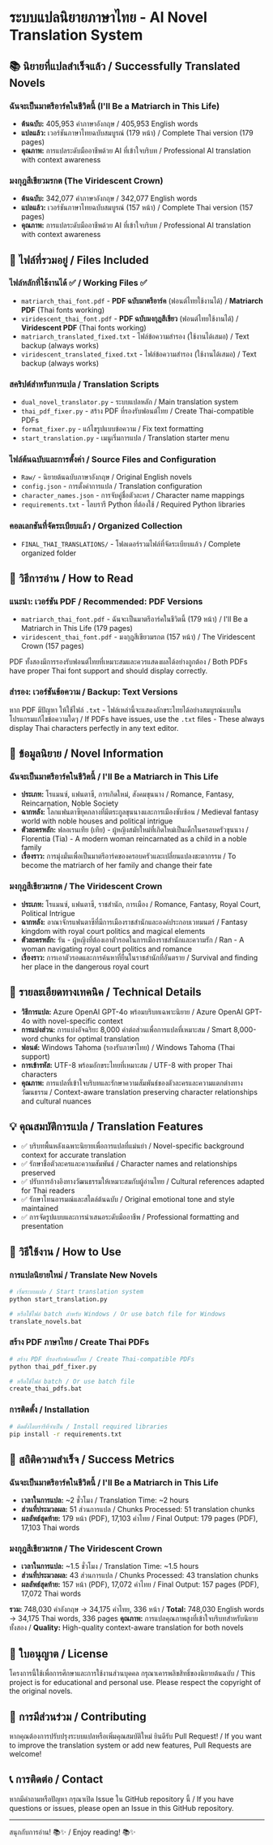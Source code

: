 # ระบบแปลนิยายภาษาไทย - AI Novel Translation System

## 📚 นิยายที่แปลสำเร็จแล้ว / Successfully Translated Novels

### **ฉันจะเป็นมาตรีอาร์คในชีวิตนี้ (I'll Be a Matriarch in This Life)**
- **ต้นฉบับ:** 405,953 คำภาษาอังกฤษ / 405,953 English words
- **แปลแล้ว:** เวอร์ชันภาษาไทยฉบับสมบูรณ์ (179 หน้า) / Complete Thai version (179 pages)
- **คุณภาพ:** การแปลระดับมืออาชีพด้วย AI ที่เข้าใจบริบท / Professional AI translation with context awareness

### **มงกุฎสีเขียวมรกต (The Viridescent Crown)**
- **ต้นฉบับ:** 342,077 คำภาษาอังกฤษ / 342,077 English words
- **แปลแล้ว:** เวอร์ชันภาษาไทยฉบับสมบูรณ์ (157 หน้า) / Complete Thai version (157 pages)
- **คุณภาพ:** การแปลระดับมืออาชีพด้วย AI ที่เข้าใจบริบท / Professional AI translation with context awareness

## 📁 ไฟล์ที่รวมอยู่ / Files Included

### ไฟล์หลักที่ใช้งานได้ ✅ / Working Files ✅
- `matriarch_thai_font.pdf` - **PDF ฉบับมาตรีอาร์ค** (ฟอนต์ไทยใช้งานได้) / **Matriarch PDF** (Thai fonts working)
- `viridescent_thai_font.pdf` - **PDF ฉบับมงกุฎสีเขียว** (ฟอนต์ไทยใช้งานได้) / **Viridescent PDF** (Thai fonts working)
- `matriarch_translated_fixed.txt` - ไฟล์ข้อความสำรอง (ใช้งานได้เสมอ) / Text backup (always works)
- `viridescent_translated_fixed.txt` - ไฟล์ข้อความสำรอง (ใช้งานได้เสมอ) / Text backup (always works)

### สคริปต์สำหรับการแปล / Translation Scripts
- `dual_novel_translator.py` - ระบบแปลหลัก / Main translation system
- `thai_pdf_fixer.py` - สร้าง PDF ที่รองรับฟอนต์ไทย / Create Thai-compatible PDFs
- `format_fixer.py` - แก้ไขรูปแบบข้อความ / Fix text formatting
- `start_translation.py` - เมนูเริ่มการแปล / Translation starter menu

### ไฟล์ต้นฉบับและการตั้งค่า / Source Files and Configuration
- `Raw/` - นิยายต้นฉบับภาษาอังกฤษ / Original English novels
- `config.json` - การตั้งค่าการแปล / Translation configuration
- `character_names.json` - การจับคู่ชื่อตัวละคร / Character name mappings
- `requirements.txt` - ไลบรารี Python ที่ต้องใช้ / Required Python libraries

### คอลเลกชันที่จัดระเบียบแล้ว / Organized Collection
- `FINAL_THAI_TRANSLATIONS/` - โฟลเดอร์รวมไฟล์ที่จัดระเบียบแล้ว / Complete organized folder

## 🎯 วิธีการอ่าน / How to Read

### แนะนำ: เวอร์ชัน PDF / Recommended: PDF Versions
- `matriarch_thai_font.pdf` - ฉันจะเป็นมาตรีอาร์คในชีวิตนี้ (179 หน้า) / I'll Be a Matriarch in This Life (179 pages)
- `viridescent_thai_font.pdf` - มงกุฎสีเขียวมรกต (157 หน้า) / The Viridescent Crown (157 pages)

PDF ทั้งสองมีการรองรับฟอนต์ไทยที่เหมาะสมและควรแสดงผลได้อย่างถูกต้อง / Both PDFs have proper Thai font support and should display correctly.

### สำรอง: เวอร์ชันข้อความ / Backup: Text Versions
หาก PDF มีปัญหา ให้ใช้ไฟล์ `.txt` - ไฟล์เหล่านี้จะแสดงอักขระไทยได้อย่างสมบูรณ์แบบในโปรแกรมแก้ไขข้อความใดๆ / If PDFs have issues, use the `.txt` files - These always display Thai characters perfectly in any text editor.

## 📖 ข้อมูลนิยาย / Novel Information

### **ฉันจะเป็นมาตรีอาร์คในชีวิตนี้ / I'll Be a Matriarch in This Life**
- **ประเภท:** โรแมนซ์, แฟนตาซี, การเกิดใหม่, สังคมขุนนาง / Romance, Fantasy, Reincarnation, Noble Society
- **ฉากหลัง:** โลกแฟนตาซียุคกลางที่มีตระกูลขุนนางและการเมืองซับซ้อน / Medieval fantasy world with noble houses and political intrigue
- **ตัวละครหลัก:** ฟลอเรนเทีย (เทีย) - ผู้หญิงสมัยใหม่ที่เกิดใหม่เป็นเด็กในครอบครัวขุนนาง / Florentia (Tia) - A modern woman reincarnated as a child in a noble family
- **เรื่องราว:** การมุ่งมั่นเพื่อเป็นมาตรีอาร์คของครอบครัวและเปลี่ยนแปลงชะตากรรม / To become the matriarch of her family and change their fate

### **มงกุฎสีเขียวมรกต / The Viridescent Crown**
- **ประเภท:** โรแมนซ์, แฟนตาซี, ราชสำนัก, การเมือง / Romance, Fantasy, Royal Court, Political Intrigue
- **ฉากหลัง:** อาณาจักรแฟนตาซีที่มีการเมืองราชสำนักและองค์ประกอบเวทมนตร์ / Fantasy kingdom with royal court politics and magical elements
- **ตัวละครหลัก:** รัน - ผู้หญิงที่ต้องเอาตัวรอดในการเมืองราชสำนักและความรัก / Ran - A woman navigating royal court politics and romance
- **เรื่องราว:** การเอาตัวรอดและการค้นหาที่ยืนในราชสำนักที่อันตราย / Survival and finding her place in the dangerous royal court

## 🔧 รายละเอียดทางเทคนิค / Technical Details

- **วิธีการแปล:** Azure OpenAI GPT-4o พร้อมบริบทเฉพาะนิยาย / Azure OpenAI GPT-4o with novel-specific context
- **การแบ่งส่วน:** การแบ่งอัจฉริยะ 8,000 คำต่อส่วนเพื่อการแปลที่เหมาะสม / Smart 8,000-word chunks for optimal translation
- **ฟอนต์:** Windows Tahoma (รองรับภาษาไทย) / Windows Tahoma (Thai support)
- **การเข้ารหัส:** UTF-8 พร้อมอักขระไทยที่เหมาะสม / UTF-8 with proper Thai characters
- **คุณภาพ:** การแปลที่เข้าใจบริบทและรักษาความสัมพันธ์ของตัวละครและความแตกต่างทางวัฒนธรรม / Context-aware translation preserving character relationships and cultural nuances

## 💡 คุณสมบัติการแปล / Translation Features

- ✅ บริบทพื้นหลังเฉพาะนิยายเพื่อการแปลที่แม่นยำ / Novel-specific background context for accurate translation
- ✅ รักษาชื่อตัวละครและความสัมพันธ์ / Character names and relationships preserved
- ✅ ปรับการอ้างอิงทางวัฒนธรรมให้เหมาะสมกับผู้อ่านไทย / Cultural references adapted for Thai readers
- ✅ รักษาโทนอารมณ์และสไตล์ต้นฉบับ / Original emotional tone and style maintained
- ✅ การจัดรูปแบบและการนำเสนอระดับมืออาชีพ / Professional formatting and presentation

## 🚀 วิธีใช้งาน / How to Use

### การแปลนิยายใหม่ / Translate New Novels
```bash
# เริ่มระบบแปล / Start translation system
python start_translation.py

# หรือใช้ไฟล์ batch สำหรับ Windows / Or use batch file for Windows
translate_novels.bat
```

### สร้าง PDF ภาษาไทย / Create Thai PDFs
```bash
# สร้าง PDF ที่รองรับฟอนต์ไทย / Create Thai-compatible PDFs
python thai_pdf_fixer.py

# หรือใช้ไฟล์ batch / Or use batch file
create_thai_pdfs.bat
```

### การติดตั้ง / Installation
```bash
# ติดตั้งไลบรารีที่จำเป็น / Install required libraries
pip install -r requirements.txt
```

## 🎉 สถิติความสำเร็จ / Success Metrics

### ฉันจะเป็นมาตรีอาร์คในชีวิตนี้ / I'll Be a Matriarch in This Life
- **เวลาในการแปล:** ~2 ชั่วโมง / Translation Time: ~2 hours
- **ส่วนที่ประมวลผล:** 51 ส่วนการแปล / Chunks Processed: 51 translation chunks
- **ผลลัพธ์สุดท้าย:** 179 หน้า (PDF), 17,103 คำไทย / Final Output: 179 pages (PDF), 17,103 Thai words

### มงกุฎสีเขียวมรกต / The Viridescent Crown
- **เวลาในการแปล:** ~1.5 ชั่วโมง / Translation Time: ~1.5 hours
- **ส่วนที่ประมวลผล:** 43 ส่วนการแปล / Chunks Processed: 43 translation chunks
- **ผลลัพธ์สุดท้าย:** 157 หน้า (PDF), 17,072 คำไทย / Final Output: 157 pages (PDF), 17,072 Thai words

**รวม:** 748,030 คำอังกฤษ → 34,175 คำไทย, 336 หน้า / **Total:** 748,030 English words → 34,175 Thai words, 336 pages
**คุณภาพ:** การแปลคุณภาพสูงที่เข้าใจบริบทสำหรับนิยายทั้งสอง / **Quality:** High-quality context-aware translation for both novels

## 📄 ใบอนุญาต / License

โครงการนี้ใช้เพื่อการศึกษาและการใช้งานส่วนบุคคล กรุณาเคารพลิขสิทธิ์ของนิยายต้นฉบับ / This project is for educational and personal use. Please respect the copyright of the original novels.

## 🤝 การมีส่วนร่วม / Contributing

หากคุณต้องการปรับปรุงระบบแปลหรือเพิ่มคุณสมบัติใหม่ ยินดีรับ Pull Request! / If you want to improve the translation system or add new features, Pull Requests are welcome!

## 📞 การติดต่อ / Contact

หากมีคำถามหรือปัญหา กรุณาเปิด Issue ใน GitHub repository นี้ / If you have questions or issues, please open an Issue in this GitHub repository.

---

สนุกกับการอ่าน! 📚✨ / Enjoy reading! 📚✨
